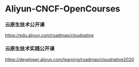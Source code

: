 # Aliyun-CNCF-OpenCourses

### 云原生技术公开课
https://edu.aliyun.com/roadmap/cloudnative

### 云原生技术实践公开课
https://developer.aliyun.com/learning/roadmap/cloudnative2020
